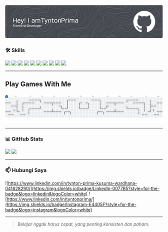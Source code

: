 

![Tynton Prima](img/github-header-image.png)
---



### 🛠️ Skills

<img src="https://img.shields.io/badge/HTML5-E34F26?style=for-the-badge&logo=html5&logoColor=white" /> <img src="https://img.shields.io/badge/CSS3-1572B6?style=for-the-badge&logo=css3&logoColor=white" /> <img src="https://img.shields.io/badge/C%2B%2B-00599C?style=for-the-badge&logo=c%2B%2B&logoColor=white" /> <img src="https://img.shields.io/badge/JavaScript-323330?style=for-the-badge&logo=javascript&logoColor=F7DF1E" /> <img src="https://img.shields.io/badge/PHP-777BB4?style=for-the-badge&logo=php&logoColor=white" /> <img src="https://img.shields.io/badge/MySQL-005C84?style=for-the-badge&logo=mysql&logoColor=white" /> <img src="https://img.shields.io/badge/Canva-%2300C4CC.svg?&style=for-the-badge&logo=Canva&logoColor=white" /> <img src="https://img.shields.io/badge/Codeigniter-EF4223?style=for-the-badge&logo=codeigniter&logoColor=white" /> <img src="https://img.shields.io/badge/Bootstrap-563D7C?style=for-the-badge&logo=bootstrap&logoColor=white" /> <img src="https://img.shields.io/badge/Laravel-FF2D20?style=for-the-badge&logo=laravel&logoColor=white" />

---

<h2 align="left">Play Games With Me</h2>

###

<picture>
  <source media="(prefers-color-scheme: dark)" srcset="https://raw.githubusercontent.com/tyntonprima/tyntonprima/output/pacman-contribution-graph-dark.svg">
  <source media="(prefers-color-scheme: light)" srcset="https://raw.githubusercontent.com/tyntonprima/tyntonprima/output/pacman-contribution-graph.svg">
  <img alt="pacman contribution graph" src="https://raw.githubusercontent.com/tyntonprima/tyntonprima/output/pacman-contribution-graph.svg">
</picture>

###

---

### 📊 GitHub Stats

<p align="left">
  <img src="https://github-readme-stats.vercel.app/api?username=tyntonprima&show_icons=true&theme=tokyonight" height="165" />
  <img src="https://github-readme-stats.vercel.app/api/top-langs/?username=tyntonprima&layout=compact&theme=tokyonight" height="165" />
</p>

---

### 📫 Hubungi Saya
![https://www.linkedin.com/in/tynton-prima-kusuma-wardhana-041628290/](https://img.shields.io/badge/LinkedIn-0077B5?style=for-the-badge&logo=linkedin&logoColor=white) ![https://www.linkedin.com/in/tyntonprima/](https://img.shields.io/badge/Instagram-E4405F?style=for-the-badge&logo=instagram&logoColor=white)

---

> _Belajar nggak harus cepat, yang penting konsisten dan paham._
